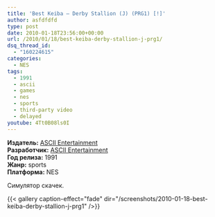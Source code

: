 ```yaml
---
title: 'Best Keiba – Derby Stallion (J) (PRG1) [!]'
author: asfdfdfd
type: post
date: 2010-01-18T23:56:00+00:00
url: /2010/01/18/best-keiba-derby-stallion-j-prg1/
dsq_thread_id:
  - "160224615"
categories:
  - NES
tags:
  - 1991
  - ascii
  - games
  - nes
  - sports
  - third-party video
  - delayed
youtube: 4Tt0B08ls0I 
---
```

**Издатель:** [ASCII Entertainment][1]  
**Разработчик:** [ASCII Entertainment][1]  
**Год релиза:** 1991  
**Жанр:** sports  
**Платформа:** NES

Симулятор скачек.

<!--more-->

{{< gallery caption-effect="fade" dir="/screenshots/2010-01-18-best-keiba-derby-stallion-j-prg1" />}}

 [1]: https://www.mobygames.com/company/ascii-entertainment-software-inc
